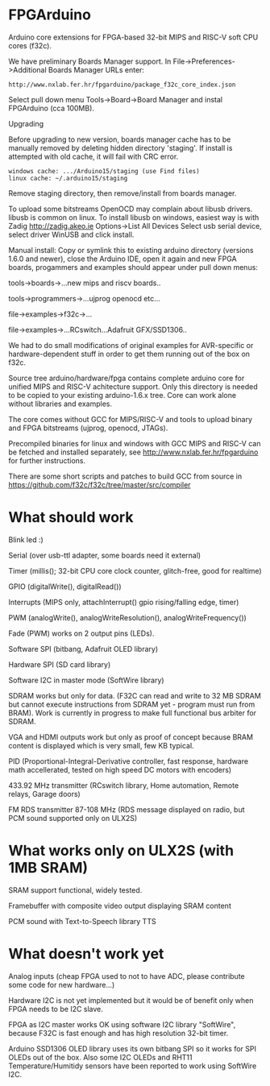 # FPGArduino

Arduino core extensions for FPGA-based 32-bit MIPS and RISC-V 
soft CPU cores (f32c).

We have preliminary Boards Manager support.
In File->Preferences->Additional Boards Manager URLs enter:

    http://www.nxlab.fer.hr/fpgarduino/package_f32c_core_index.json

Select pull down menu Tools->Board->Board Manager
and instal FPGArduino (cca 100MB).

Upgrading

Before upgrading to new version, boards manager cache has to be
manually removed by deleting hidden directory 'staging'.
If install is attempted with old cache, it will fail with CRC error.

    windows cache: .../Arduino15/staging (use Find files)
    linux cache: ~/.arduino15/staging

Remove staging directory, then remove/install from boards manager.

To upload some bitstreams OpenOCD may complain about
libusb drivers. libusb is common on linux. 
To install libusb on windows, easiest way is with
Zadig http://zadig.akeo.ie Options->List All Devices
Select usb serial device, select driver WinUSB and click install.

Manual install: Copy or symlink this to existing arduino directory 
(versions 1.6.0 and newer), close the Arduino IDE, open
it again and new FPGA boards, progammers
and examples should appear under pull down menus:

tools->boards->...new mips and riscv boards..

tools->programmers->...ujprog openocd etc...

file->examples->f32c->...

file->examples->...RCswitch...Adafruit GFX/SSD1306..

We had to do small modifications of original examples
for AVR-specific or hardware-dependent stuff in order 
to get them running out of the box on f32c.

Source tree arduino/hardware/fpga contains complete 
arduino core for unified MIPS and RISC-V 
achitecture support. Only this directory is needed to be
copied to your existing arduino-1.6.x tree. Core can work
alone without libraries and examples.

The core comes without GCC for MIPS/RISC-V and tools to
upload binary and FPGA bitstreams (ujprog, openocd, JTAGs).

Precompiled binaries for linux and windows with 
GCC MIPS and RISC-V can be fetched and installed
separately, see http://www.nxlab.fer.hr/fpgarduino for 
further instructions.

There are some short scripts and patches to
build GCC from source in 
https://github.com/f32c/f32c/tree/master/src/compiler

# What should work

Blink led :)

Serial (over usb-ttl adapter, some boards need it external)

Timer (millis(); 32-bit CPU core clock counter, glitch-free, good for realtime)

GPIO (digitalWrite(), digitalRead())

Interrupts (MIPS only, attachInterrupt() gpio rising/falling edge, timer)

PWM (analogWrite(), analogWriteResolution(), analogWriteFrequency())

Fade (PWM) works on 2 output pins (LEDs).

Software SPI (bitbang, Adafruit OLED library)

Hardware SPI (SD card library)

Software I2C in master mode (SoftWire library)

SDRAM works but only for data. 
(F32C can read and write to 32 MB SDRAM but cannot execute 
instructions from SDRAM yet - program must run from BRAM).
Work is currently in progress to make full functional bus 
arbiter for SDRAM.

VGA and HDMI outputs work but only as proof of concept
because BRAM content is displayed which is very small,
few KB typical. 

PID (Proportional-Integral-Derivative controller,
fast response, hardware math accellerated,
tested on high speed DC motors with encoders)

433.92 MHz transmitter (RCswitch library, 
Home automation, Remote relays, 
Garage doors)

FM RDS transmitter 87-108 MHz (RDS message displayed on
radio, but PCM sound supported only on ULX2S)

# What works only on ULX2S (with 1MB SRAM)

SRAM support functional, widely tested.

Framebuffer with composite video output displaying SRAM content

PCM sound with Text-to-Speech library TTS

# What doesn't work yet

Analog inputs (cheap FPGA used to not to have ADC, 
please contribute some code for new hardware...)

Hardware I2C is not yet implemented but it would be
of benefit only when FPGA needs to be I2C slave. 

FPGA as I2C master works OK using software I2C library
"SoftWire", because F32C is fast enough and has high
resolution 32-bit timer.

Arduino SSD1306 OLED library uses its own bitbang SPI
so it works for SPI OLEDs out of the box. Also some
I2C OLEDs and RHT11 Temperature/Humitidy sensors have
been reported to work using SoftWire I2C.
